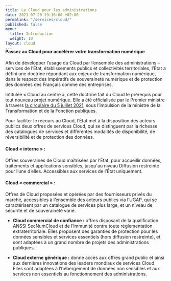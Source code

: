 ```yaml
---
title: Le Cloud pour les administrations
date: 2021-07-20 19:16:00 +02:00
permalink: "/services/cloud/"
published: false
menu:
  title: Introduction
  weight: 10
layout: cloud
---
```


<h4 style="margin-top:-20px">Passez au Cloud pour accélérer votre transformation numérique</h4>

Afin de développer l’usage du Cloud par l’ensemble des administrations – services de l’État, établissements publics et collectivités territoriales, l’État a défini une doctrine répondant aux enjeux de transformation numérique, dans le respect des impératifs de souveraineté numérique et de protection des données des Français comme des entreprises.

Intitulée « Cloud au centre », cette doctrine fait du Cloud le prérequis pour tout nouveau projet numérique. Elle a été officialisée par le Premier ministre à travers [la circulaire du 5 juillet 2021](https://www.legifrance.gouv.fr/circulaire/id/45205 "la circulaire du 5 juillet 2021 - Lien externe"), sous l’impulsion de la ministre de la Transformation et de la Fonction publiques.

Pour faciliter le recours au Cloud, l’État met à la disposition des acteurs publics deux offres de services Cloud, qui se distinguent par la richesse des catalogues de services et différentes modalités de disponibilité, de réversibilité et de protection des données.


#### Cloud « interne » :
Offres souveraines de Cloud maîtrisées par l’État, pour accueillir données, traitements et applications sensibles, jusqu'au niveau Diffusion restreinte pour l’une d’elles. Accessibles aux services de l’État uniquement.

#### Cloud « commercial » :
Offres de Cloud proposées et opérées par des fournisseurs privés du marché, accessibles à l’ensemble des acteurs publics via l’UGAP, qui se caractérisent par un catalogue de services plus large, et un niveau de sécurité et de souveraineté varié.

* **Cloud commercial de confiance :** offres disposant de la qualification ANSSI SecNumCloud et de l’immunité contre toute réglementation extraterritoriale. Elles proposent des garanties de protection pour les données sensibles et services essentiels (hors diffusion restreinte), et sont adaptées à un grand nombre de projets des administrations publiques.

* **Cloud externe générique :** donne accès aux offres grand public et ainsi aux dernières innovations des leaders mondiaux de services Cloud. Elles sont adaptées à l’hébergement de données non sensibles et aux services non essentiels au fonctionnement des administrations.